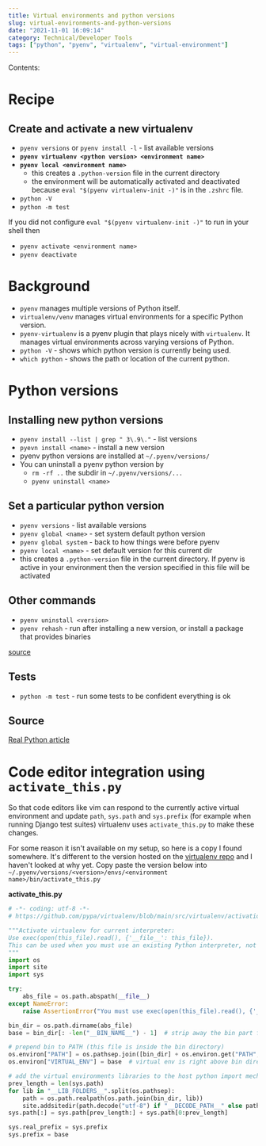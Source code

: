```yaml
---
title: Virtual environments and python versions
slug: virtual-environments-and-python-versions
date: "2021-11-01 16:09:14"
category: Technical/Developer Tools
tags: ["python", "pyenv", "virtualenv", "virtual-environment"]
---
```


Contents:
<TOCInline toc={props.toc} exclude="Overview" toHeading={2} />

# Recipe

## Create and activate a new virtualenv

- `pyenv versions` or `pyenv install -l` - list available versions
- **`pyenv virtualenv <python version> <environment name>`**
- **`pyenv local <environment name>`**
  - this creates a `.python-version` file in the current directory
  - the environment will be automatically activated and deactivated because `eval "$(pyenv virtualenv-init -)"` is in the `.zshrc` file.
- `python -V`
- `python -m test`

If you did not configure `eval "$(pyenv virtualenv-init -)"` to run in your shell then

- `pyenv activate <environment name>`
- `pyenv deactivate`

# Background

- `pyenv` manages multiple versions of Python itself.
- `virtualenv/venv` manages virtual environments for a specific Python version.
- `pyenv-virtualenv` is a pyenv plugin that plays nicely with `virtualenv`. It manages virtual environments across varying versions of Python.
- `python -V` - shows which python version is currently being used.
- `which python` - shows the path or location of the current python.

# Python versions

## Installing new python versions

- `pyenv install --list | grep " 3\.9\."` - list versions
- `pyevn install <name>` - install a new version
- pyenv python versions are installed at `~/.pyenv/versions/`
- You can uninstall a pyenv python version by
  - `rm -rf ..` the subdir in `~/.pyenv/versions/...`
  - `pyenv uninstall <name>`

## Set a particular python version

- `pyenv versions` - list available versions
- `pyenv global <name>` - set system default python version
- `pyenv global system` - back to how things were before pyenv
- `pyenv local <name>` - set default version for this current dir
- this creates a `.python-version` file in the current directory. If pyenv is
  active in your environment then the version specified in this file will be
  activated

## Other commands

- `pyenv uninstall <version>`
- `pyenv rehash` - run after installing a new version, or install a package
  that provides binaries

[source](https://github.com/pyenv/pyenv/blob/master/COMMANDS.md)

## Tests

- `python -m test` - run some tests to be confident everything is ok

## Source

[Real Python article](https://realpython.com/intro-to-pyenv/)

# Code editor integration using `activate_this.py`

So that code editors like vim can respond to the currently active virtual
environment and update `path`, `sys.path` and `sys.prefix` (for example when
running Django test suites) virtualenv uses `activate_this.py`
to make these changes.

For some reason it isn't available on my setup, so here is a copy I found
somewhere. It's different to the version hosted on the
[virtualenv
repo](https://github.com/pypa/virtualenv/blob/main/src/virtualenv/activation/python/activate_this.py)
and I haven't looked at why yet. Copy paste the version below into `~/.pyenv/versions/<version>/envs/<environment name>/bin/activate_this.py`

**activate_this.py**

```Python
# -*- coding: utf-8 -*-
# https://github.com/pypa/virtualenv/blob/main/src/virtualenv/activation/python/activate_this.py

"""Activate virtualenv for current interpreter:
Use exec(open(this_file).read(), {'__file__': this_file}).
This can be used when you must use an existing Python interpreter, not the virtualenv bin/python.
"""
import os
import site
import sys

try:
    abs_file = os.path.abspath(__file__)
except NameError:
    raise AssertionError("You must use exec(open(this_file).read(), {'__file__': this_file}))")

bin_dir = os.path.dirname(abs_file)
base = bin_dir[: -len("__BIN_NAME__") - 1]  # strip away the bin part from the __file__, plus the path separator

# prepend bin to PATH (this file is inside the bin directory)
os.environ["PATH"] = os.pathsep.join([bin_dir] + os.environ.get("PATH", "").split(os.pathsep))
os.environ["VIRTUAL_ENV"] = base  # virtual env is right above bin directory

# add the virtual environments libraries to the host python import mechanism
prev_length = len(sys.path)
for lib in "__LIB_FOLDERS__".split(os.pathsep):
    path = os.path.realpath(os.path.join(bin_dir, lib))
    site.addsitedir(path.decode("utf-8") if "__DECODE_PATH__" else path)
sys.path[:] = sys.path[prev_length:] + sys.path[0:prev_length]

sys.real_prefix = sys.prefix
sys.prefix = base
```
